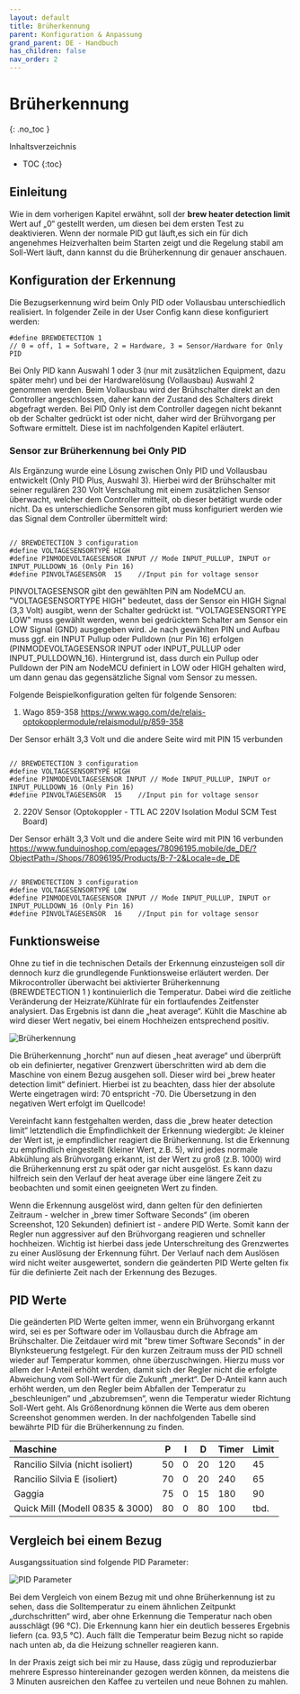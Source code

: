 ```yaml
---
layout: default
title: Brüherkennung
parent: Konfiguration & Anpassung
grand_parent: DE - Handbuch
has_children: false
nav_order: 2
---
```


# Brüherkennung
{: .no_toc }

Inhaltsverzeichnis

* TOC
{:toc}

## Einleitung

Wie in dem vorherigen Kapitel erwähnt, soll der **brew heater detection limit** Wert auf „0“ gestellt werden, um diesen bei dem ersten Test zu deaktivieren. Wenn der normale PID gut läuft,es sich ein für dich angenehmes Heizverhalten beim Starten zeigt und die Regelung stabil am Soll-Wert läuft, dann kannst du die Brüherkennung dir genauer anschauen.

## Konfiguration der Erkennung

Die Bezugserkennung wird beim Only PID oder Vollausbau unterschiedlich realisiert. In folgender Zeile in der User Config kann diese konfiguriert werden: 
```
#define BREWDETECTION 1            
// 0 = off, 1 = Software, 2 = Hardware, 3 = Sensor/Hardware for Only PID 
```
Bei Only PID kann Auswahl 1 oder 3 (nur mit zusätzlichen Equipment, dazu später mehr) und bei der Hardwarelösung (Vollausbau) Auswahl 2 genommen werden. Beim Vollausbau wird der Brühschalter direkt an den Controller angeschlossen, daher kann der Zustand des Schalters direkt abgefragt werden.
Bei PID Only ist dem Controller dagegen nicht bekannt ob der Schalter gedrückt ist oder nicht, daher wird der Brühvorgang per Software ermittelt. Diese ist im nachfolgenden Kapitel erläutert.
### Sensor zur Brüherkennung bei Only PID
Als Ergänzung wurde eine Lösung zwischen Only PID und Vollausbau entwickelt (Only PID Plus, Auswahl 3). Hierbei wird der Brühschalter mit seiner regulären 230 Volt Verschaltung mit einem zusätzlichen Sensor überwacht, welcher dem Controller mitteilt, ob dieser betätigt wurde oder nicht. Da es unterschiedliche Sensoren gibt muss konfiguriert werden wie das Signal dem Controller übermittelt wird:
```

// BREWDETECTION 3 configuration
#define VOLTAGESENSORTYPE HIGH 
#define PINMODEVOLTAGESENSOR INPUT // Mode INPUT_PULLUP, INPUT or INPUT_PULLDOWN_16 (Only Pin 16)
#define PINVOLTAGESENSOR  15    //Input pin for voltage sensor
```
PINVOLTAGESENSOR gibt den gewählten PIN am NodeMCU an. "VOLTAGESENSORTYPE HIGH" bedeutet, dass der Sensor ein HIGH Signal (3,3 Volt) ausgibt, wenn der Schalter gedrückt ist. "VOLTAGESENSORTYPE LOW" muss gewählt werden, wenn bei gedrücktem Schalter am Sensor ein LOW Signal (GND) ausgegeben wird. Je nach gewählten PIN und Aufbau muss ggf. ein INPUT Pullup oder Pulldown (nur Pin 16) erfolgen (PINMODEVOLTAGESENSOR INPUT oder INPUT_PULLUP oder INPUT_PULLDOWN_16). Hintergrund ist, dass durch ein Pullup oder Pulldown der PIN am NodeMCU definiert in LOW oder HIGH gehalten wird, um dann genau das gegensätzliche Signal vom Sensor zu messen. 

Folgende Beispielkonfiguration gelten für folgende Sensoren:
1. Wago 859-358
https://www.wago.com/de/relais-optokopplermodule/relaismodul/p/859-358

Der Sensor erhält 3,3 Volt und die andere Seite wird mit PIN 15 verbunden
```

// BREWDETECTION 3 configuration
#define VOLTAGESENSORTYPE HIGH 
#define PINMODEVOLTAGESENSOR INPUT // Mode INPUT_PULLUP, INPUT or INPUT_PULLDOWN_16 (Only Pin 16)
#define PINVOLTAGESENSOR  15    //Input pin for voltage sensor
```

2. 220V Sensor (Optokoppler - TTL AC 220V Isolation Modul SCM Test Board)

Der Sensor erhält 3,3 Volt und die andere Seite wird mit PIN 16 verbunden
https://www.funduinoshop.com/epages/78096195.mobile/de_DE/?ObjectPath=/Shops/78096195/Products/B-7-2&Locale=de_DE

```

// BREWDETECTION 3 configuration
#define VOLTAGESENSORTYPE LOW 
#define PINMODEVOLTAGESENSOR INPUT // Mode INPUT_PULLUP, INPUT or INPUT_PULLDOWN_16 (Only Pin 16)
#define PINVOLTAGESENSOR  16    //Input pin for voltage sensor
```

## Funktionsweise

Ohne zu tief in die technischen Details der Erkennung einzusteigen soll dir dennoch kurz die grundlegende Funktionsweise erläutert werden. Der Mikrocontroller überwacht bei aktivierter Brüherkennung (BREWDETECTION 1 ) kontinuierlich die Temperatur. Dabei wird die zeitliche Veränderung der Heizrate/Kühlrate für ein fortlaufendes Zeitfenster analysiert. Das Ergebnis ist dann die „heat average“. Kühlt die Maschine ab wird dieser Wert negativ, bei einem Hochheizen entsprechend positiv.

![Brüherkennung](../../img/fullsizeoutput_1c57.jpeg)

Die Brüherkennung „horcht“ nun auf diesen „heat average“ und überprüft ob ein definierter, negativer Grenzwert überschritten wird ab dem die Maschine von einem Bezug ausgehen soll. Dieser wird bei „brew heater detection limit“ definiert. Hierbei ist zu beachten, dass hier der absolute Werte eingetragen wird: 70 entspricht -70. Die Übersetzung in den negativen Wert erfolgt im Quellcode!

Vereinfacht kann festgehalten werden, dass die „brew heater detection limit“ letztendlich die Empfindlichkeit der Erkennung wiedergibt: Je kleiner der Wert ist, je empfindlicher reagiert die Brüherkennung. Ist die Erkennung zu empfindlich eingestellt (kleiner Wert, z.B. 5), wird jedes normale Abkühlung als Brühvorgang erkannt, ist der Wert zu groß (z.B. 1000) wird die Brüherkennung erst zu spät oder gar nicht  ausgelöst. Es kann dazu hilfreich sein den Verlauf der heat average über eine längere Zeit zu beobachten und somit einen geeigneten Wert zu finden.

Wenn die Erkennung ausgelöst wird, dann gelten für den definierten Zeitraum - welcher in „brew timer Software Seconds“ (im oberen Screenshot, 120 Sekunden) definiert ist - andere PID Werte. Somit kann der Regler nun aggressiver auf den Brühvorgang reagieren und schneller hochheizen. Wichtig ist hierbei dass jede Unterschreitung des Grenzwertes zu einer Auslösung der Erkennung führt. Der Verlauf nach dem Auslösen wird nicht weiter ausgewertet, sondern die geänderten PID Werte gelten fix für die definierte Zeit nach der Erkennung des Bezuges.

## PID Werte
Die geänderten PID Werte gelten immer, wenn ein Brühvorgang erkannt wird, sei es per Software oder im Vollausbau durch die Abfrage am Brühschalter. Die Zeitdauer wird mit "brew timer Software Seconds" in der Blynksteuerung festgelegt. 
Für den kurzen Zeitraum muss der PID schnell wieder auf Temperatur kommen, ohne überzuschwingen. Hierzu muss vor allem der I-Anteil erhöht werden, damit sich der Regler nicht die erfolgte Abweichung vom Soll-Wert für die Zukunft „merkt“. Der D-Anteil kann auch erhöht werden, um den Regler beim Abfallen der Temperatur zu „beschleunigen“ und „abzubremsen“, wenn die Temperatur wieder Richtung Soll-Wert geht. Als Größenordnung können die Werte aus dem oberen Screenshot genommen werden.
In der nachfolgenden Tabelle sind bewährte PID für die Brüherkennung zu finden.

Maschine |	P |	I |	D | Timer |  Limit 
:-|-|-|-|-|-
Rancilio Silvia (nicht isoliert) | 50 | 0 | 20 | 120 | 45 
Rancilio Silvia E (isoliert) | 70 | 0 | 20 | 240 | 65 
Gaggia | 75 | 0 | 15 | 180 | 90 
Quick Mill (Modell 0835 & 3000) | 80 | 0 | 80 | 100 | tbd.


## Vergleich bei einem Bezug

Ausgangssituation sind folgende PID Parameter:

![PID Parameter](../../img/Screenshot-at-M%C3%A4rz-15-07-47-28.png)

Bei dem Vergleich von einem Bezug mit und ohne Brüherkennung ist zu sehen, dass die Solltemperatur zu einem ähnlichen Zeitpunkt „durchschritten“ wird, aber ohne Erkennung die Temperatur nach oben ausschlägt (96 °C). Die Erkennung kann hier ein deutlich besseres Ergebnis liefern (ca. 93,5 °C). Auch fällt die Temperatur beim Bezug nicht so rapide nach unten ab, da die Heizung schneller reagieren kann.

In der Praxis zeigt sich bei mir zu Hause, dass zügig und reproduzierbar mehrere Espresso hintereinander gezogen werden können, da meistens die 3 Minuten ausreichen den Kaffee zu verteilen und neue Bohnen zu mahlen.
